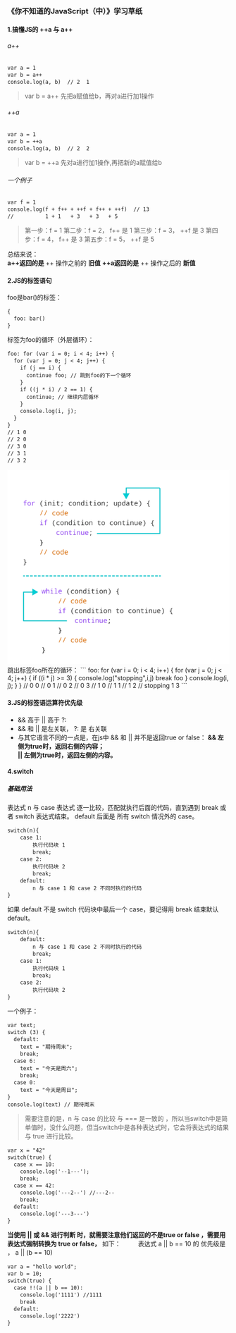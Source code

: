 ### 《你不知道的JavaScript（中）》学习草纸
#### 1.搞懂JS的 ++a 与 a++
###### a++

```
var a = 1
var b = a++
console.log(a, b)  // 2  1
```
> var b = a++
> 先把a赋值给b，再对a进行加1操作

###### ++a

```
var a = 1
var b = ++a
console.log(a, b)  // 2  2
```
> var b = ++a
> 先对a进行加1操作,再把新的a赋值给b

###### 一个例子
```
var f = 1
console.log(f + f++ + ++f + f++ + ++f)  // 13
//          1 + 1   + 3   + 3   + 5
```
> 第一步：f = 1
> 第二步：f = 2， f++ 是 1 
> 第三步：f = 3， ++f 是 3
> 第四步：f = 4， f++ 是 3
> 第五步：f = 5， ++f 是 5

总结来说：  
**a++返回的是** ++ 操作之前的 **旧值**
  **++a返回的是** ++ 操作之后的  **新值**  


#### 2.JS的标签语句
foo是bar()的标签：
```
{
  foo: bar()
}
```
标签为foo的循环（外层循环）：
```
foo: for (var i = 0; i < 4; i++) {
  for (var j = 0; j < 4; j++) {
    if (j == i) {
      continue foo; // 跳到foo的下一个循环
    }
    if ((j * i) / 2 == 1) {
      continue; // 继续内层循环
    }
    console.log(i, j);
  }
}
// 1 0
// 2 0
// 3 0
// 3 1
// 3 2
```
<img src="../pictures/12.png"/>
跳出标签foo所在的循环：
```
foo: for (var i = 0; i < 4; i++) {
  for (var j = 0; j < 4; j++) {
    if ((i * j) >= 3) {
      console.log("stopping",i,j)
      break foo
    }
    console.log(i, j);
  }
}
// 0 0
// 0 1
// 0 2
// 0 3
// 1 0
// 1 1
// 1 2
// stopping 1 3
```

#### 3.JS的标签语运算符优先级
+ && 高于 || 高于 ?:
+ && 和 || 是左关联， ?: 是 右关联  
+ 与其它语言不同的一点是，在js中 && 和 || 并不是返回true or false：
  **&& 左侧为true时，返回右侧的内容；  
  || 左侧为true时，返回左侧的内容。**

#### 4.switch
##### 基础用法
表达式 n 与 case 表达式 逐一比较，匹配就执行后面的代码，直到遇到 break 或者 switch 表达式结束。 default 后面是 所有 switch 情况外的 case。
```
switch(n){
    case 1:
        执行代码块 1
        break;      
    case 2:      
        执行代码块 2      
        break;      
    default:
        n 与 case 1 和 case 2 不同时执行的代码
}
```
如果 default 不是 switch 代码块中最后一个 case，要记得用 break 结束默认 default。
```
switch(n){
    default:
        n 与 case 1 和 case 2 不同时执行的代码
        break;
    case 1:
        执行代码块 1
        break;      
    case 2:      
        执行代码块 2         
}
```
一个例子： 
```
var text;
switch (3) {
  default:
    text = "期待周末";
    break;
  case 6:
    text = "今天是周六";
    break;
  case 0:
    text = "今天是周日";
}
console.log(text) // 期待周末
```

> 需要注意的是，n 与 case 的比较 与 === 是一致的 ，所以当switch中是简单值时，没什么问题，但当switch中是各种表达式时，它会将表达式的结果与 true 进行比较。 
```
var x = "42"
switch(true) {
  case x == 10:
    console.log('--1---');
    break;
  case x == 42:
    console.log('---2--') //---2--
    break;
  default:
    console.log('---3---')
}
```
**当使用 || 或 && 进行判断 时，就需要注意他们返回的不是true or false ，需要用表达式强制转换为 true or false，** 如下： 
&nbsp;&nbsp;&nbsp;&nbsp;&nbsp;&nbsp;&nbsp;&nbsp;&nbsp;表达式  a || b == 10  的 优先级是 ， a || (b == 10)
```
var a = "hello world";
var b = 10;
switch(true) {
  case !!(a || b == 10):
    console.log('1111') //1111
    break
  default:
    console.log('2222')
}
```

